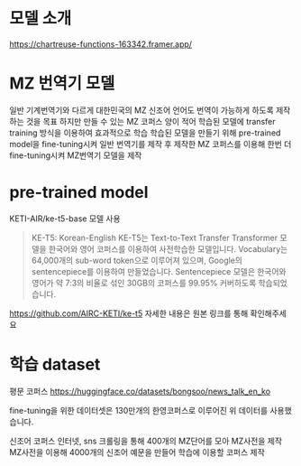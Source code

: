   # 모델 소개
  <https://chartreuse-functions-163342.framer.app/>
  
  
  # MZ 번역기 모델
  일반 기계번역기와 다르게 대한민국의 MZ 신조어 언어도 번역이 가능하게 하도록 제작하는 것을 목표
  하지만 만들 수 있는 MZ 코퍼스 양이 적어 학습된 모델에 transfer training 방식을 이용하여 효과적으로 학습
  학습된 모델을 만들기 위해 pre-trained model을 fine-tuning시켜 일반 번역기를 제작 후 제작한 MZ 코퍼스를 이용해 한번 더 fine-tuning시켜 MZ번역기 모델을 제작
  
  # pre-trained model
  KETI-AIR/ke-t5-base 모델 사용
  >KE-T5: Korean-English
  KE-T5는 Text-to-Text Transfer Transformer 모델을 한국어와 영어 코퍼스를 이용하여 사전학습한 모델입니다.
  Vocabulary는 64,000개의 sub-word token으로 이루어져 있으며, Google의 sentencepiece를 이용하여 만들었습니다. Sentencepiece 모델은 한국어와 영어가 약 7:3의 비율로 섞인 30GB의 코퍼스를 99.95% 커버하도록 학습되었습니다.
>
<https://github.com/AIRC-KETI/ke-t5>
   자세한 내용은 원본 링크를 통해 확인해주세요

  # 학습 dataset
  평문 코퍼스
  <https://huggingface.co/datasets/bongsoo/news_talk_en_ko>

  fine-tuning을 위한 데이터셋은 130만개의 한영코퍼스로 이루어진 위 데이터를 사용했습니다.    
  
  신조어 코퍼스
인터넷, sns 크롤링을 통해 400개의 MZ단어를 모아 MZ사전을 제작
  MZ사전을 이용해 4000개의 신조어 예문을 만들어 학습에 이용할 코퍼스 제작

  
  
